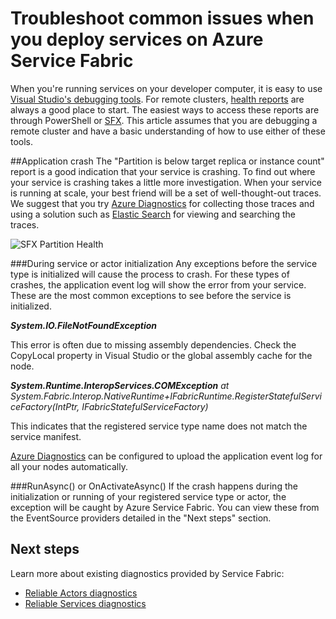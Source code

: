 <properties
   pageTitle="Troubleshooting with event tracing | Microsoft Azure"
   description="The most common issues encountered while deploying services on Microsoft Azure Service Fabric."
   services="service-fabric"
   documentationCenter=".net"
   authors="mattrowmsft"
   manager="timlt"
   editor=""/>

<tags
   ms.service="service-fabric"
   ms.devlang="dotnet"
   ms.topic="article"
   ms.tgt_pltfrm="NA"
   ms.workload="NA"
   ms.date="03/31/2016"
   ms.author="mattrow"/>


# <a name="troubleshoot-common-issues-when-you-deploy-services-on-azure-service-fabric"></a>Troubleshoot common issues when you deploy services on Azure Service Fabric

When you're running services on your developer computer, it is easy to use [Visual Studio's debugging tools](service-fabric-diagnostics-how-to-monitor-and-diagnose-services-locally.md). For remote clusters, [health reports](service-fabric-view-entities-aggregated-health.md) are always a good place to start. The easiest ways to access these reports are through PowerShell or [SFX](service-fabric-visualizing-your-cluster.md). This article assumes that you are debugging a remote cluster and have a basic understanding of how to use either of these tools.

##<a name="application-crash"></a>Application crash
The "Partition is below target replica or instance count" report is a good indication that your service is crashing. To find out where your service is crashing takes a little more investigation. When your service is running at scale, your best friend will be a set of well-thought-out traces.  We suggest that you try [Azure Diagnostics](service-fabric-diagnostics-how-to-setup-wad.md) for collecting those traces and using a solution such as [Elastic Search](service-fabric-diagnostic-how-to-use-elasticsearch.md) for viewing and searching the traces.

![SFX Partition Health](./media/service-fabric-diagnostics-troubleshoot-common-scenarios/crashNewApp.png)

###<a name="during-service-or-actor-initialization"></a>During service or actor initialization
Any exceptions before the service type is initialized will cause the process to crash. For these types of crashes, the application event log will show the error from your service.
These are the most common exceptions to see before the service is initialized.

***System.IO.FileNotFoundException***

This error is often due to missing assembly dependencies. Check the CopyLocal property in Visual Studio or the global assembly cache for the node.

***System.Runtime.InteropServices.COMException***
 *at System.Fabric.Interop.NativeRuntime+IFabricRuntime.RegisterStatefulServiceFactory(IntPtr, IFabricStatefulServiceFactory)*
 
 This indicates that the registered service type name does not match the service manifest.

[Azure Diagnostics](service-fabric-diagnostics-how-to-setup-wad.md) can be configured to upload the application event log for all your nodes automatically.

###<a name="runasync-or-onactivateasync"></a>RunAsync() or OnActivateAsync()
If the crash happens during the initialization or running of your registered service type or actor, the exception will be caught by Azure Service Fabric. You can view these from the EventSource providers detailed in the "Next steps" section.

## <a name="next-steps"></a>Next steps

Learn more about existing diagnostics provided by Service Fabric:

* [Reliable Actors diagnostics](service-fabric-reliable-actors-diagnostics.md)
* [Reliable Services diagnostics](service-fabric-reliable-services-diagnostics.md)

